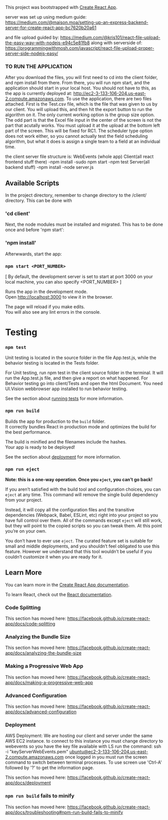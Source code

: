 This project was bootstrapped with [Create React App](https://github.com/facebook/create-react-app).


server was set up using medium guide: 
https://medium.com/@maison.moa/setting-up-an-express-backend-server-for-create-react-app-bc7620b20a61

and file upload guided by:
https://medium.com/@kris101/react-file-upload-the-easy-way-with-nodejs-e94c5e81fb8
along with serverside of: 
https://programmingwithmosh.com/javascript/react-file-upload-proper-server-side-nodejs-easy/

 ### TO RUN THE APPLICATION
 
 After you download the files, you will first need to cd into the client folder, and npm install from there. From there, you will run npm start, and the application should start in your local host. You should not have to this, as the app is currently deployed at: http://ec2-3-133-106-204.us-east-2.compute.amazonaws.com. To use the application, there are two files attached. First is the Test.csv file, which is the file that was given to us by our client. You will upload this, and then hit the export button to run the algorithm on it. The only current working option is the group size option. The odd part is that the Excel file input in the center of the screen is not the part that acutally works. You must upload it at the upload at the bottom left part of the screen. This will be fixed for RC1. The scheduler type option does not work either, so you cannot actually test the field scheduling algorithm, but what it does is assign a single team to a field at an individual time.
 
the client server file structure is:
WebEvents (whole app)
    Client(all react frontend stuff there)
        -npm install
        -sudo npm start
        -npm test
    Server(all backend stuff)
        -npm install
        -node server.js
    

## Available Scripts

In the project directory, remember to change directory to the /client/ directory. This can be done with 

### 'cd client'

Next, the node modules must be installed and migrated. This has to be done once and before 'npm start':

### 'npm install'

Afterwwards, start the app: 

### `npm start <PORT_NUMBER>`

[ By default, the development server is set to start at port 3000 on your local machine, you can also specify <PORT_NUMBER> ]

Runs the app in the development mode.<br />
Open [http://localhost:3000](http://localhost:3000) to view it in the browser.

The page will reload if you make edits.<br />
You will also see any lint errors in the console.

# Testing

### `npm test`

Unit testing is located in the source folder in the file App.test.js, while the behavior testing is located in the Tests folder.

For Unit testing, run npm test in the client source folder in the terminal. It will run the App.test.js file, and then give a report on what happened.
For Behavior testing go into client/Tests and open the html Document. You need UI.Vision webbrowser app installed to run behavior testing.

See the section about [running tests](https://facebook.github.io/create-react-app/docs/running-tests) for more information.

### `npm run build`

Builds the app for production to the `build` folder.<br />
It correctly bundles React in production mode and optimizes the build for the best performance.

The build is minified and the filenames include the hashes.<br />
Your app is ready to be deployed!

See the section about [deployment](https://facebook.github.io/create-react-app/docs/deployment) for more information.

### `npm run eject`

**Note: this is a one-way operation. Once you `eject`, you can’t go back!**

If you aren’t satisfied with the build tool and configuration choices, you can `eject` at any time. This command will remove the single build dependency from your project.

Instead, it will copy all the configuration files and the transitive dependencies (Webpack, Babel, ESLint, etc) right into your project so you have full control over them. All of the commands except `eject` will still work, but they will point to the copied scripts so you can tweak them. At this point you’re on your own.

You don’t have to ever use `eject`. The curated feature set is suitable for small and middle deployments, and you shouldn’t feel obligated to use this feature. However we understand that this tool wouldn’t be useful if you couldn’t customize it when you are ready for it.

## Learn More

You can learn more in the [Create React App documentation](https://facebook.github.io/create-react-app/docs/getting-started).

To learn React, check out the [React documentation](https://reactjs.org/).

### Code Splitting

This section has moved here: https://facebook.github.io/create-react-app/docs/code-splitting

### Analyzing the Bundle Size

This section has moved here: https://facebook.github.io/create-react-app/docs/analyzing-the-bundle-size

### Making a Progressive Web App

This section has moved here: https://facebook.github.io/create-react-app/docs/making-a-progressive-web-app

### Advanced Configuration

This section has moved here: https://facebook.github.io/create-react-app/docs/advanced-configuration


### Deployment
AWS Deployment:
We are hosting our client and server under the same AWS EC2 instance. 
to connect to this instance you must change directory to webevents so you have the key file available with LS run the command:
ssh -i "keyServerWebEvents.pem" ubuntu@ec2-3-133-106-204.us-east-2.compute.amazonaws.com
once logged in you must run the screen command to switch between terminal processes. 
To use screen use 'Ctrl-A' followed by '?' to get the information page.


This section has moved here: https://facebook.github.io/create-react-app/docs/deployment


### `npm run build` fails to minify

This section has moved here: https://facebook.github.io/create-react-app/docs/troubleshooting#npm-run-build-fails-to-minify

